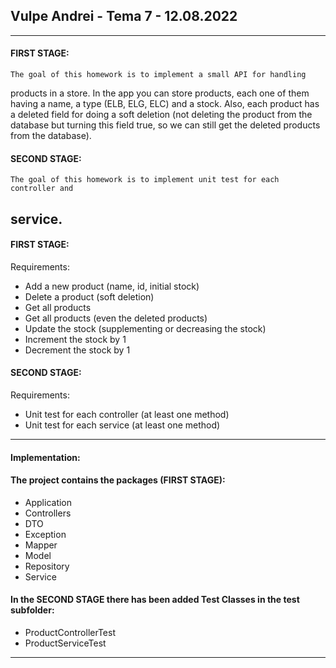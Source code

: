 ## Vulpe Andrei - Tema 7 - 12.08.2022
-------------------------------------------------------------------------------
#### FIRST STAGE: 

    The goal of this homework is to implement a small API for handling 
products in a store. In the app you can store products, each one of them having 
a name, a type (ELB, ELG, ELC) and a stock. Also, each product has a deleted 
field for doing a soft deletion (not deleting the product from the database but 
turning this field true, so we can still get the deleted products from the 
database).

#### SECOND STAGE: 

    The goal of this homework is to implement unit test for each controller and 
service. 
-------------------------------------------------------------------------------
#### FIRST STAGE:

Requirements:
- Add a new product (name, id, initial stock)
- Delete a product (soft deletion)
- Get all products 
- Get all products (even the deleted products)
- Update the stock (supplementing or decreasing the stock)
- Increment the stock by 1 
- Decrement the stock by 1 

#### SECOND STAGE:

Requirements:
- Unit test for each controller (at least one method)
- Unit test for each service (at least one method)
-------------------------------------------------------------------------------
#### Implementation:
#### The project contains the packages (FIRST STAGE):
- Application
- Controllers
- DTO
- Exception
- Mapper
- Model
- Repository
- Service

#### In the SECOND STAGE there has been added Test Classes in the test subfolder:
- ProductControllerTest
- ProductServiceTest
-------------------------------------------------------------------------------
